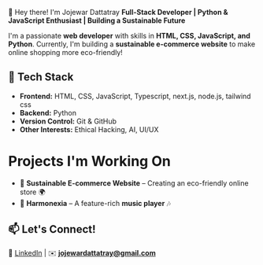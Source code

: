 👋 Hey there! I'm Jojewar Dattatray
**Full-Stack Developer | Python & JavaScript Enthusiast | Building a Sustainable Future**  

I'm a passionate **web developer** with skills in **HTML, CSS, JavaScript, and Python**. Currently, I'm building a **sustainable e-commerce website** to make online shopping more eco-friendly!  

## 🔧 Tech Stack  
- **Frontend:** HTML, CSS, JavaScript, Typescript, next.js, node.js, tailwind css
- **Backend:** Python  
- **Version Control:** Git & GitHub  
- **Other Interests:** Ethical Hacking, AI, UI/UX  

# Projects I'm Working On  
- 🌱 **Sustainable E-commerce Website** – Creating an eco-friendly online store 🌍  
- 🎵 **Harmonexia** – A feature-rich **music player** 🎶
  
## 📫 Let's Connect!  
🔗 [LinkedIn](https://www.linkedin.com/in/dattatray-jojewar-4187242b3/) | ✉️ **jojewardattatray@gmail.com**  
